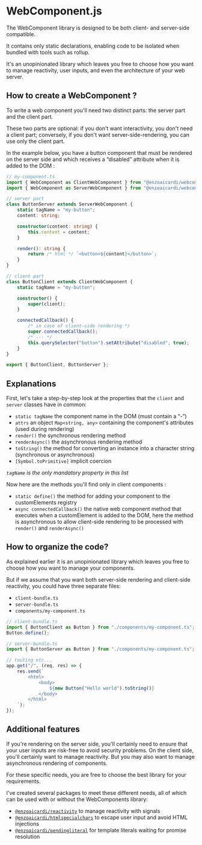 # WebComponent.js

The WebComponent library is designed to be both client- and server-side compatible.

It contains only static declarations, enabling code to be isolated when bundled with tools such as rollup.

It's an unopinionated library which leaves you free to choose how you want to manage reactivity, user inputs, and even the architecture of your web server.

## How to create a WebComponent ?

To write a web component you'll need two distinct parts: the server part and the client part.

These two parts are optional: if you don't want interactivity, you don't need a client part; conversely, if you don't want server-side-rendering, you can use only the client part.

In the example below, you have a button component that must be rendered on the server side and which receives a “disabled” attribute when it is added to the DOM :

```ts
// my-component.ts
import { WebComponent as ClientWebComponent } from "@enzoaicardi/webcomponent/client";
import { WebComponent as ServerWebComponent } from "@enzoaicardi/webcomponent/server";

// server part
class ButtonServer extends ServerWebComponent {
    static tagName = "my-button";
    content: string;

    constructor(content: string) {
        this.content = content;
    }

    render(): string {
        return /* html */ `<button>${content}</button>`;
    }
}

// client part
class ButtonClient extends ClientWebComponent {
    static tagName = "my-button";

    constructor() {
        super(client);
    }

    connectedCallback() {
        /* in case of client-side rendering */
        super.connectedCallback();
        /* --- */
        this.querySelector("button").setAttribute("disabled", true);
    }
}

export { ButtonClient, ButtonServer };
```

## Explanations

First, let's take a step-by-step look at the properties that the `client` and `server` classes have in common:

-   `static tagName` the component name in the DOM (must contain a “-”)
-   `attrs` an object `Map<string, any>` containing the component's attributes (used during rendering)
-   `render()` the synchronous rendering method
-   `renderAsync()` the asynchronous rendering method
-   `toString()` the method for converting an instance into a character string (synchronous or asynchronous)
-   `[Symbol.toPrimitive]` implicit coercion

_`tagName` is the only mandatory property in this list_

Now here are the methods you'll find only in client components :

-   `static define()` the method for adding your component to the customElements registry
-   `async connectedCallback()` the native web component method that executes when a customElement is added to the DOM, here the method is asynchronous to allow client-side rendering to be processed with `render()` and `renderAsync()`

## How to organize the code?

As explained earlier it is an unopinionated library which leaves you free to choose how you want to manage your components.

But if we assume that you want both server-side rendering and client-side reactivity, you could have three separate files:

-   `client-bundle.ts`
-   `server-bundle.ts`
-   `components/my-component.ts`

```ts
// client-bundle.ts
import { ButtonClient as Button } from "./components/my-component.ts";
Button.define();
```

```ts
// server-bundle.ts
import { ButtonServer as Button } from "./components/my-component.ts";

// routing etc...
app.get("/", (req, res) => {
    res.send(`
        <html>
            <body>
                ${new Button("Hello world").toString()}
            </body>
        </html>
    `);
});
```

## Additional features

If you're rendering on the server side, you'll certainly need to ensure that your user inputs are risk-free to avoid security problems. On the client side, you'll certainly want to manage reactivity. But you may also want to manage asynchronous rendering of components.

For these specific needs, you are free to choose the best library for your requirements.

I've created several packages to meet these different needs, all of which can be used with or without the WebComponents library:

-   [`@enzoaicardi/reactivity`](https://github.com/enzoaicardi/reactivity) to manage reactivity with signals
-   [`@enzoaicardi/htmlspecialchars`](https://github.com/enzoaicardi/htmlspecialchars) to escape user input and avoid HTML injections
-   [`@enzoaicardi/pendingliteral`](https://github.com/enzoaicardi/pendingliteral) for template literals waiting for promise resolution
